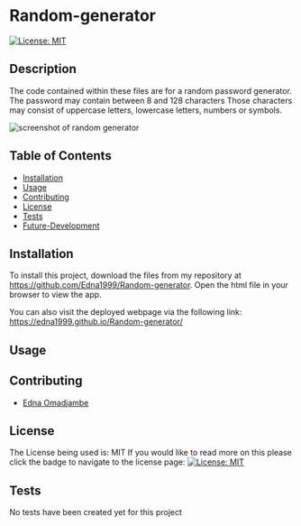 # Random-generator

  [![License: MIT](https://img.shields.io/badge/License-MIT-yellow.svg)](https://opensource.org/licenses/MIT)


## Description
The code contained within these files are for a random password generator. 
The password may contain between 8 and 128 characters
Those characters may consist of uppercase letters, lowercase letters, numbers or symbols.

![screenshot of random generator](./image/passwordGenerator.jpeg)

  ## Table of Contents

  - [Installation](#installation)
  - [Usage](#usage)
  - [Contributing](#contributing)
  - [License](#license)
  - [Tests](#tests)
  - [Future-Development](#future-development)

  ## Installation

  To install this project, download the files from my repository at https://github.com/Edna1999/Random-generator. Open the html file in your browser to view the app.

  You can also visit the deployed webpage via the following link: https://edna1999.github.io/Random-generator/
  
  ## Usage


  ## Contributing

  - [Edna Omadjambe](https://github.com/Edna1999)


  ## License
  The License being used is: MIT
  If you would like to read more on this please click the badge to navigate to the license page: 
  [![License: MIT](https://img.shields.io/badge/License-MIT-yellow.svg)](https://opensource.org/licenses/MIT)

  ## Tests

  No tests have been created yet for this project


